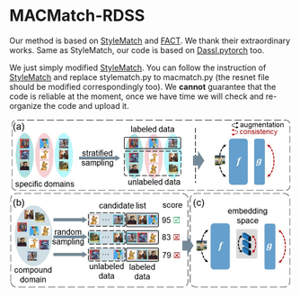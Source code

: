 # MACMatch-RDSS
Our method is based on [StyleMatch](https://github.com/KaiyangZhou/ssdg-benchmark) and [FACT](https://github.com/MediaBrain-SJTU/FACT). We thank their extraordinary works. Same as StyleMatch, our code is based on [Dassl.pytorch](https://github.com/KaiyangZhou/Dassl.pytorch) too.

We just simply modified [StyleMatch](https://github.com/KaiyangZhou/ssdg-benchmark). You can follow the instruction of [StyleMatch](https://github.com/KaiyangZhou/ssdg-benchmark) and replace stylematch.py to macmatch.py (the resnet file should be modified correspondingly too). We **cannot** guarantee that the code is reliable at the moment, once we have time we will check and re-organize the code and upload it.


![MACMatch](/macmatch.jpg "MACMatch")
